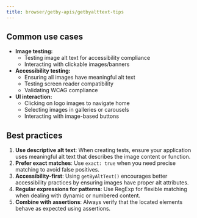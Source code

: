 ```yaml
---
title: browser/getby-apis/getbyalttext-tips
---
```


## Common use cases

- **Image testing:**
  - Testing image alt text for accessibility compliance
  - Interacting with clickable images/banners
- **Accessibility testing:**
  - Ensuring all images have meaningful alt text
  - Testing screen reader compatibility
  - Validating WCAG compliance
- **UI interaction:**
  - Clicking on logo images to navigate home
  - Selecting images in galleries or carousels
  - Interacting with image-based buttons

## Best practices

1. **Use descriptive alt text**: When creating tests, ensure your application uses meaningful alt text that describes the image content or function.
1. **Prefer exact matches**: Use `exact: true` when you need precise matching to avoid false positives.
1. **Accessibility-first**: Using `getByAltText()` encourages better accessibility practices by ensuring images have proper alt attributes.
1. **Regular expressions for patterns**: Use RegExp for flexible matching when dealing with dynamic or numbered content.
1. **Combine with assertions**: Always verify that the located elements behave as expected using assertions.
